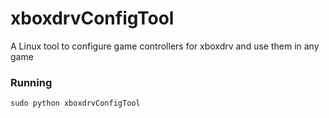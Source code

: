 # xboxdrvConfigTool
A Linux tool to configure game controllers for xboxdrv and use them in any game

### Running
```
sudo python xboxdrvConfigTool
```

